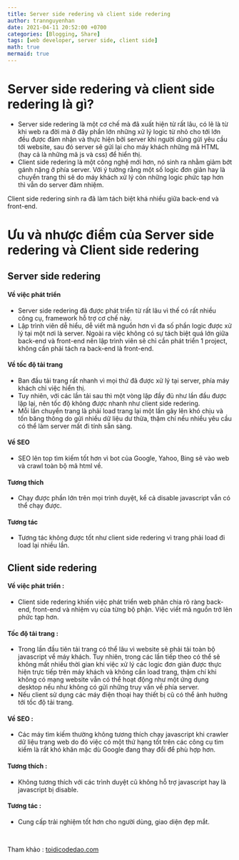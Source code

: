```yaml
---
title: Server side redering và client side redering
author: trannguyenhan
date: 2021-04-11 20:52:00 +0700
categories: [Blogging, Share]
tags: [web developer, server side, client side]
math: true
mermaid: true
---
```


# Server side redering và client side redering là gì?
- Server side redering là một cơ chế mà đã xuất hiện từ rất lâu, có lẽ là từ khi web ra đời mà ở đây phần lớn những xử lý logic từ nhỏ cho tới lớn đều được đảm nhận và thực hiện bởi server khi người dùng gửi yêu cầu tới website, sau đó server sẽ gửi lại cho máy khách những mã HTML (hay cả là những mã js và css) để hiển thị.
- Client side redering là một công nghệ mới hơn, nó sinh ra nhằm giảm bớt gánh nặng ở phía server. Với ý tưởng rằng một số logic đơn giản hay là chuyển trang thì sẽ do máy khách xử lý còn những logic phức tạp hơn thì vẫn do server đảm nhiệm.


Client side redering sinh ra đã làm tách biệt khá nhiều giữa back-end và front-end.

# Ưu và nhược điểm của Server side redering và Client side redering
## Server side redering
#### Về việc phát triển 
- Server side redering đã được phát triển từ rất lâu vì thế có rất nhiều công cụ, framework hỗ trợ cơ chế này. 
- Lập trình viên dễ hiểu, dễ viết mã nguồn hơn vì đa số phần logic được xử lý tại một nơi là server. Ngoài ra việc không có sự tách biệt quá lớn giữa back-end và front-end nên lập trình viên sẽ chỉ cần phát triển 1 project, không cần phải tách ra back-end là front-end.

#### Về tốc độ tải trang 
- Ban đầu tải trang rất nhanh vì mọi thứ đã được xử lý tại server, phía máy khách chỉ việc hiển thị.
- Tuy nhiên, với các lần tải sau thì một vòng lặp đầy đủ như lần đầu được lặp lại, nên tốc độ không được nhanh như client side redering.
- Mỗi lần chuyển trang là phải load trang lại một lần gây lên khó chịu và tốn băng thông do gửi nhiều dữ liệu dư thừa, thậm chí nếu nhiều yêu cầu có thể làm server mất đi tính sẵn sàng.

#### Về SEO 
- SEO lên top tìm kiếm tốt hơn vì bot của Google, Yahoo, Bing sẽ vào web và crawl toàn bộ mã html về.

#### Tương thích 
- Chạy được phần lớn trên mọi trình duyệt, kể cả disable javascript vẫn có thể chạy được.

#### Tương tác 
- Tương tác không được tốt như client side redering vì trang phải load đi load lại nhiều lần.

## Client side redering
#### Về việc phát triển : 
- Client side redering khiến việc phát triển web phân chia rõ ràng back-end, front-end và nhiệm vụ của từng bộ phận. Việc viết mã nguồn trở lên phức tạp hơn.
	
#### Tốc độ tải trang : 
- Trong lần đầu tiên tải trang có thể lâu vì website sẽ phải tải toàn bộ javascript về máy khách. Tuy nhiên, trong các lần tiếp theo có thể sẽ không mất nhiều thời gian khi việc xử lý các logic đơn giản được thực hiện trực tiếp trên máy khách và không cần load trang, thậm chí khi không có mạng website vẫn có thể hoạt động như một ứng dụng desktop nếu như không có gửi những truy vấn về phía server.
- Nếu client sử dụng các máy điện thoại hay thiết bị cũ có thể ảnh hưởng tới tốc độ tải trang.
	
#### Về SEO :
- Các máy tìm kiếm thường không tương thích chạy javascript  khi crawler dữ liệu trang web do đó việc có một thứ hạng tốt trên các công cụ tìm kiếm là rất khó khăn mặc dù Google đang thay đổi để phù hợp hơn.
	
#### Tương thích : 
- Không tương thích với các trình duyệt cũ không hỗ trợ javascript hay là javascript bị disable.
	
#### Tương tác : 
- Cung cấp trải nghiệm tốt hơn cho người dùng, giao diện đẹp mắt.
<br />

Tham khảo : [toidicodedao.com](https://toidicodedao.com/)

